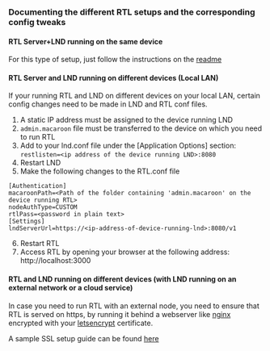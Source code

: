 ### Documenting the different RTL setups and the corresponding config tweaks

#### RTL Server+LND running on the same device
For this type of setup, just follow the instructions on the [readme](README.md)

#### RTL Server and LND running on different devices (Local LAN)
If your running RTL and LND on different devices on your local LAN, certain config changes need to be made in LND and RTL conf files.
1. A static IP address must be assigned to the device running LND
2. `admin.macaroon` file must be transferred to the device on which you need to run RTL
3. Add to your lnd.conf file under the [Application Options] section: `restlisten=<ip address of the device running LND>:8080`
4. Restart LND
5. Make the following changes to the RTL.conf file
```
[Authentication]
macaroonPath=<Path of the folder containing 'admin.macaroon' on the device running RTL>
nodeAuthType=CUSTOM
rtlPass=<password in plain text>
[Settings]
lndServerUrl=https://<ip-address-of-device-running-lnd>:8080/v1
```
6. Restart RTL
7. Access RTL by opening your browser at the following address: http://localhost:3000

#### RTL and LND running on different devices (with LND running on an external network or a cloud service)

In case you need to run RTL with an external node, you need to ensure that RTL is served on https, by running it behind a webserver like [nginx](https://nginx.org/en/download.html) encrypted with your [letsencrypt](https://letsencrypt.org) certificate.

A sample SSL setup guide can be found [here](https://github.com/ShahanaFarooqui/RTL/blob/master/RTL_SSL_setup.md)
